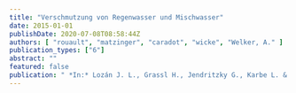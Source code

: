 ```yaml
---
title: "Verschmutzung von Regenwasser und Mischwasser"
date: 2015-01-01
publishDate: 2020-07-08T08:58:44Z
authors: [ "rouault", "matzinger", "caradot", "wicke", "Welker, A." ]
publication_types: ["6"]
abstract: ""
featured: false
publication: " *In:* Lozán J. L., Grassl H., Jendritzky G., Karbe L. & Reise K. [eds.], Verschmutzung von Regenwasser und Mischwasser. Wasserwirtschafts-Kurse, 4. Bis 6. März 2015, Kassel. Entwässerungskonzepte / Sanierungsplanung.. DWA Deutsche Vereinigung fu¨r Wasserwirtschaft, Abwasser und Abfall e.V."
---
```


